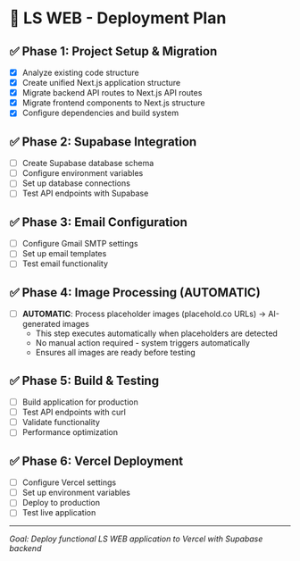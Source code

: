 # 🚀 LS WEB - Deployment Plan

## ✅ Phase 1: Project Setup & Migration
- [x] Analyze existing code structure
- [x] Create unified Next.js application structure
- [x] Migrate backend API routes to Next.js API routes
- [x] Migrate frontend components to Next.js structure
- [x] Configure dependencies and build system

## ✅ Phase 2: Supabase Integration
- [ ] Create Supabase database schema
- [ ] Configure environment variables
- [ ] Set up database connections
- [ ] Test API endpoints with Supabase

## ✅ Phase 3: Email Configuration
- [ ] Configure Gmail SMTP settings
- [ ] Set up email templates
- [ ] Test email functionality

## ✅ Phase 4: Image Processing (AUTOMATIC)
- [ ] **AUTOMATIC**: Process placeholder images (placehold.co URLs) → AI-generated images
  - This step executes automatically when placeholders are detected
  - No manual action required - system triggers automatically
  - Ensures all images are ready before testing

## ✅ Phase 5: Build & Testing
- [ ] Build application for production
- [ ] Test API endpoints with curl
- [ ] Validate functionality
- [ ] Performance optimization

## ✅ Phase 6: Vercel Deployment
- [ ] Configure Vercel settings
- [ ] Set up environment variables
- [ ] Deploy to production
- [ ] Test live application

---
*Goal: Deploy functional LS WEB application to Vercel with Supabase backend*